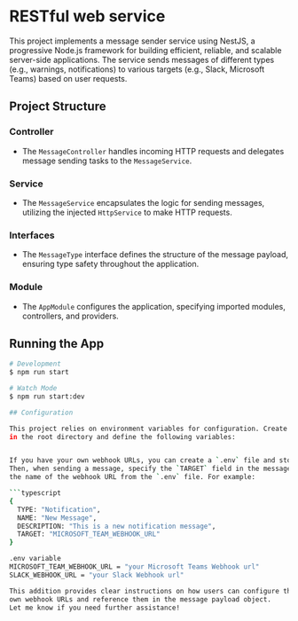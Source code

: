 # RESTful web service

This project implements a message sender service using NestJS, a progressive Node.js framework for building efficient, reliable, and scalable server-side applications. The service sends messages of different types (e.g., warnings, notifications) to various targets (e.g., Slack, Microsoft Teams) based on user requests.

## Project Structure

### Controller
- The `MessageController` handles incoming HTTP requests and delegates message sending tasks to the `MessageService`.

### Service
- The `MessageService` encapsulates the logic for sending messages, utilizing the injected `HttpService` to make HTTP requests.

### Interfaces
- The `MessageType` interface defines the structure of the message payload, ensuring type safety throughout the application.

### Module
- The `AppModule` configures the application, specifying imported modules, controllers, and providers.

## Running the App

```bash
# Development
$ npm run start

# Watch Mode
$ npm run start:dev

## Configuration

This project relies on environment variables for configuration. Create a `.env` file 
in the root directory and define the following variables:


If you have your own webhook URLs, you can create a `.env` file and store the data inside. 
Then, when sending a message, specify the `TARGET` field in the message payload object as 
the name of the webhook URL from the `.env` file. For example:

```typescript
{
  TYPE: "Notification",
  NAME: "New Message",
  DESCRIPTION: "This is a new notification message",
  TARGET: "MICROSOFT_TEAM_WEBHOOK_URL"
}

.env variable 
MICROSOFT_TEAM_WEBHOOK_URL = "your Microsoft Teams Webhook url"
SLACK_WEBHOOK_URL = "your Slack Webhook url"

This addition provides clear instructions on how users can configure their 
own webhook URLs and reference them in the message payload object. 
Let me know if you need further assistance!


